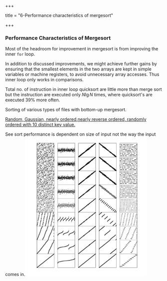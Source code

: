 +++

title = "6-Performance characteristics of mergesort"

+++

### Performance Characteristics of Mergesort

Most of the headroom for improvement in mergesort is from improving the inner `for` loop.

In addition to discussed improvements, we might achieve further gains by ensuring that the smallest elements in the two arrays are kept in simple variables or machine registers, to avoid unnecessary array accesses. Thus inner loop only works in comparisons.

Total no. of instruction in inner loop quicksort are little more than merge sort but the instruction are executed only $N\lg N$ times, where quicksort's are executed 39% more often.

Sorting of various types of files with bottom-up mergesort.

<u>Random, Gaussian, nearly ordered,nearly reverse ordered, randomly ordered with 10 distinct key value.</u>

See sort performance is dependent on size of input not the way the input comes in.![image-20201021200837228](6-Performance_characteristics_of_mergesort.assets/image-20201021200837228.png)